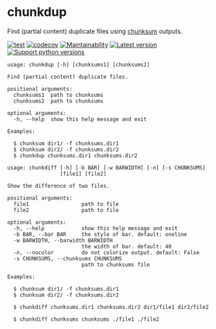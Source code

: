 # chunkdup

Find (partial content) duplicate files using [chunksum](https://github.com/xyb/chunksum) outputs.

[![test](https://github.com/xyb/chunkdup/actions/workflows/test.yml/badge.svg)](https://github.com/xyb/chunkdup/actions/workflows/test.yml)
[![codecov](https://codecov.io/gh/xyb/chunkdup/branch/main/graph/badge.svg?token=TVFUKMLFMX)](https://codecov.io/gh/xyb/chunkdup)
[![Maintainability](https://api.codeclimate.com/v1/badges/0935f557916da1fdcddb/maintainability)](https://codeclimate.com/github/xyb/chunkdup/maintainability)
[![Latest version](https://img.shields.io/pypi/v/chunkdup.svg)](https://pypi.org/project/chunkdup/)
[![Support python versions](https://img.shields.io/pypi/pyversions/chunkdup)](https://pypi.org/project/chunkdup/)

```
usage: chunkdup [-h] [chunksums1] [chunksums2]

Find (partial content) duplicate files.

positional arguments:
  chunksums1  path to chunksums
  chunksums2  path to chunksums

optional arguments:
  -h, --help  show this help message and exit

Examples:

  $ chunksum dir1/ -f chunksums.dir1
  $ chunksum dir2/ -f chunksums.dir2
  $ chunkdup chunksums.dir1 chunksums.dir2
```

```
usage: chunkdiff [-h] [-b BAR] [-w BARWIDTH] [-n] [-s CHUNKSUMS]
                 [file1] [file2]

Show the difference of two files.

positional arguments:
  file1                 path to file
  file2                 path to file

optional arguments:
  -h, --help            show this help message and exit
  -b BAR, --bar BAR     the style of bar. default: oneline
  -w BARWIDTH, --barwidth BARWIDTH
                        the width of bar. default: 40
  -n, --nocolor         do not colorize output. default: False
  -s CHUNKSUMS, --chunksums CHUNKSUMS
                        path to chunksums file

Examples:

  $ chunksum dir1/ -f chunksums.dir1
  $ chunksum dir2/ -f chunksums.dir2

  $ chunkdiff chunksums.dir1 chunksums.dir2 dir1/file1 dir2/file2

  $ chunkdiff chunksums chunksums ./file1 ./file2
```
